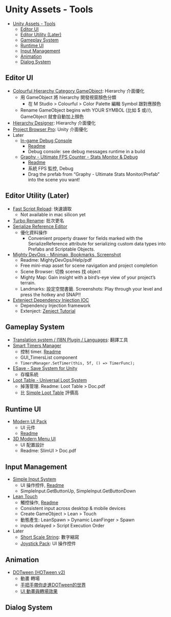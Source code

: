 # Unity Assets - Tools

<!-- TOC -->
* [Unity Assets - Tools](#unity-assets---tools)
  * [Editor UI](#editor-ui)
  * [Editor Utility (Later)](#editor-utility-later)
  * [Gameplay System](#gameplay-system)
  * [Runtime UI](#runtime-ui)
  * [Input Management](#input-management)
  * [Animation](#animation)
  * [Dialog System](#dialog-system)
<!-- TOC -->

## Editor UI

- [Colourful Hierarchy Category GameObject](https://assetstore.unity.com/packages/tools/utilities/colourful-hierarchy-category-gameobject-205934): Hierarchy 介面優化
  - 用 GameObject 將 hierarchy 開發視窗顏色分類
    - 在 M Studio > Colourful > Color Palette 編輯 Symbol 跟對應顏色
  - Rename GameObject begins with YOUR SYMBOL (比如 $ 或//), GameObject 就會自動加上顏色
- [Hierarchy Designer](https://assetstore.unity.com/packages/tools/utilities/hierarchy-designer-273928): Hierarchy 介面優化
- [Project Browser Pro](https://assetstore.unity.com/packages/tools/gui/project-browser-pro-248141): Unity 介面優化
- Later
  - [In-game Debug Console](https://assetstore.unity.com/packages/tools/gui/in-game-debug-console-68068)
    - [Readme](https://github.com/yasirkula/UnityIngameDebugConsole)
    - Debug console: see debug messages runtime in a build
  - [Graphy - Ultimate FPS Counter - Stats Monitor & Debug](https://assetstore.unity.com/packages/tools/gui/graphy-ultimate-fps-counter-stats-monitor-debugger-105778)
    - [Readme](https://github.com/Tayx94/graphy)
    - 系統 FPS 監控, Debug
    - Drag the prefab from “Graphy - Ultimate Stats Monitor/Prefab” into the scene you want!

## Editor Utility (Later)

- [Fast Script Reload](https://assetstore.unity.com/packages/tools/utilities/fast-script-reload-239351): 快速讀取
  - Not available in mac silicon yet
- [Turbo Rename](https://assetstore.unity.com/packages/tools/utilities/turbo-rename-131169): 批次更名
- [Serialize Reference Editor](https://assetstore.unity.com/packages/tools/utilities/serialize-reference-editor-297559)
  - 優化資料操作
    - Convenient property drawer for fields marked with the SerializeReference attribute for serializing custom data types into Prefabs and Scriptable Objects.
- [Mighty DevOps - Minimap, Bookmarks, Screenshot](https://assetstore.unity.com/packages/tools/utilities/mighty-devops-minimap-bookmarks-screenshots-and-more-267512)
  - Readme: MightyDevOps/Help/pdf
  - Free mini-map asset for scene navigation and project completion
  - Scene Browser: 切換 scenes 找 object
  - Mighty Map: Gain insight with a bird’s-eye view of your project’s terrain.
  - Landmarks: 設定空間書籤. Screenshots: Play through your level and press the hotkey and SNAP!!
- [Extenject Dependency Injection IOC](https://assetstore.unity.com/packages/tools/utilities/extenject-dependency-injection-ioc-157735)
  - Dependency Injection framework 
  - Extenject: [Zenject Tutorial](https://github.com/modesttree/Zenject?tab=readme-ov-file#injection)

## Gameplay System

- [Translation system / I18N Plugin / Languages](https://assetstore.unity.com/packages/tools/localization/translation-system-i18n-plugin-languages-59716): 翻譯工具
- [Smart Timers Manager](https://assetstore.unity.com/packages/tools/integration/smart-timers-manager-55023)
  - 控制 timer. [Readme](https://seenax.com/AssetStore/SmartTimersManager/ReadMe.pdf)
  - GUI_TimersList component
  - `TimersManager.SetTimer(this, 5f, () => TimerFunc);`
- [ESave - Save System for Unity](https://assetstore.unity.com/packages/tools/utilities/esave-save-system-for-unity-283140)
  - 存檔系統
- [Loot Table - Universal Loot System](https://assetstore.unity.com/packages/tools/utilities/loot-table-universal-loot-system-234682)
  - 掉落管理. Readme: Loot Table > Doc.pdf
  - 比 [Simple Loot Table](https://assetstore.unity.com/packages/tools/utilities/simple-loot-table-241778) 評價高

## Runtime UI

- [Modern UI Pack](https://assetstore.unity.com/packages/tools/gui/modern-ui-pack-201717)
  - UI 元件
  - [Readme](https://docs.michsky.com/docs/modern-ui-pack/)
- [3D Modern Menu UI](https://assetstore.unity.com/packages/tools/gui/3d-modern-menu-ui-116144)
  - UI 配置設計
  - Readme: SlimUI > Doc.pdf

## Input Management

- [Simple Input System](https://assetstore.unity.com/packages/tools/input-management/simple-input-system-113033)
  - UI 操作控件, [Readme](https://github.com/yasirkula/UnitySimpleInput)
  - SimpleInput.GetButtonUp, SimpleInput.GetButtonDown
- [Lean Touch](https://assetstore.unity.com/packages/tools/input-management/lean-touch-30111)
  - 觸控操作, [Readme](https://carloswilkes.com/Documentation/LeanTouch)
  - Consistent input across desktop & mobile devices
  - Create GameObject > Lean > Touch
  - 動態產生: LeanSpawn > Dynamic LeanFinger > Spawn 
  - inputs delayed > Script Execution Order
- Later
  - [Short Scale String](https://assetstore.unity.com/packages/tools/input-management/short-scale-string-73007): 數字縮寫
  - [Joystick Pack](https://assetstore.unity.com/packages/tools/input-management/joystick-pack-107631): UI 操作控件

## Animation

- [DOTween (HOTween v2)](https://assetstore.unity.com/packages/tools/animation/dotween-hotween-v2-27676)
  - 動畫 轉場
  - [手把手帶你走進DOTween的世界](https://medium.com/ericzhan-publication/unity筆記-手把手帶你走進dotween的世界-307b9682dbd8)
  - [UI 動畫與轉場效果](https://tedliou.com/unity/ui-animation/)

## Dialog System
